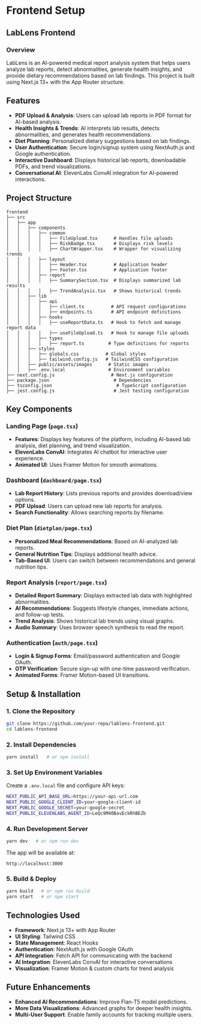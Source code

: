 # Frontend Setup

## LabLens Frontend

### Overview
LabLens is an AI-powered medical report analysis system that helps users analyze lab reports, detect abnormalities, generate health insights, and provide dietary recommendations based on lab findings. This project is built using Next.js 13+ with the App Router structure.

## Features
- **PDF Upload & Analysis**: Users can upload lab reports in PDF format for AI-based analysis.
- **Health Insights & Trends**: AI interprets lab results, detects abnormalities, and generates health recommendations.
- **Diet Planning**: Personalized dietary suggestions based on lab findings.
- **User Authentication**: Secure login/signup system using NextAuth.js and Google authentication.
- **Interactive Dashboard**: Displays historical lab reports, downloadable PDFs, and trend visualizations.
- **Conversational AI**: ElevenLabs ConvAI integration for AI-powered interactions.

## Project Structure
```
frontend
├── src
│   ├── app
│   │   ├── components
│   │   │   ├── common
│   │   │   │   ├── FileUpload.tsx      # Handles file uploads
│   │   │   │   ├── RiskBadge.tsx       # Displays risk levels
│   │   │   │   ├── ChartWrapper.tsx    # Wrapper for visualizing trends
│   │   │   ├── layout
│   │   │   │   ├── Header.tsx          # Application header
│   │   │   │   ├── Footer.tsx          # Application footer
│   │   │   ├── report
│   │   │   │   ├── SummarySection.tsx  # Displays summarized lab results
│   │   │   │   ├── TrendAnalysis.tsx   # Shows historical trends
│   │   ├── lib
│   │   │   ├── api
│   │   │   │   ├── client.ts          # API request configurations
│   │   │   │   ├── endpoints.ts       # API endpoint definitions
│   │   │   ├── hooks
│   │   │   │   ├── useReportData.ts   # Hook to fetch and manage report data
│   │   │   │   ├── useFileUpload.ts   # Hook to manage file uploads
│   │   │   ├── types
│   │   │   │   ├── report.ts         # Type definitions for reports
│   │   ├── styles
│   │   │   ├── globals.css          # Global styles
│   │   │   ├── tailwind.config.js   # TailwindCSS configuration
│   │   ├── public/assets/images      # Static images
│   │   ├── .env.local                # Environment variables
├── next.config.js                     # Next.js configuration
├── package.json                        # Dependencies
├── tsconfig.json                        # TypeScript configuration
├── jest.config.js                      # Jest testing configuration
```

## Key Components

### Landing Page (`page.tsx`)
- **Features**: Displays key features of the platform, including AI-based lab analysis, diet planning, and trend visualization.
- **ElevenLabs ConvAI**: Integrates AI chatbot for interactive user experience.
- **Animated UI**: Uses Framer Motion for smooth animations.

### Dashboard (`dashboard/page.tsx`)
- **Lab Report History**: Lists previous reports and provides download/view options.
- **PDF Upload**: Users can upload new lab reports for analysis.
- **Search Functionality**: Allows searching reports by filename.

### Diet Plan (`dietplan/page.tsx`)
- **Personalized Meal Recommendations**: Based on AI-analyzed lab reports.
- **General Nutrition Tips**: Displays additional health advice.
- **Tab-Based UI**: Users can switch between recommendations and general nutrition tips.

### Report Analysis (`report/page.tsx`)
- **Detailed Report Summary**: Displays extracted lab data with highlighted abnormalities.
- **AI Recommendations**: Suggests lifestyle changes, immediate actions, and follow-up tests.
- **Trend Analysis**: Shows historical lab trends using visual graphs.
- **Audio Summary**: Uses browser speech synthesis to read the report.

### Authentication (`auth/page.tsx`)
- **Login & Signup Forms**: Email/password authentication and Google OAuth.
- **OTP Verification**: Secure sign-up with one-time password verification.
- **Animated Forms**: Framer Motion-based UI transitions.

## Setup & Installation

### 1. Clone the Repository
```sh
git clone https://github.com/your-repo/lablens-frontend.git
cd lablens-frontend
```

### 2. Install Dependencies
```sh
yarn install   # or npm install
```

### 3. Set Up Environment Variables
Create a `.env.local` file and configure API keys:
```sh
NEXT_PUBLIC_API_BASE_URL=https://your-api-url.com
NEXT_PUBLIC_GOOGLE_CLIENT_ID=your-google-client-id
NEXT_PUBLIC_GOOGLE_SECRET=your-google-secret
NEXT_PUBLIC_ELEVENLABS_AGENT_ID=LeQc9M40BavEckRhBEZb
```

### 4. Run Development Server
```sh
yarn dev   # or npm run dev
```
The app will be available at:
```
http://localhost:3000
```

### 5. Build & Deploy
```sh
yarn build   # or npm run build
yarn start   # or npm start
```

## Technologies Used
- **Framework**: Next.js 13+ with App Router
- **UI Styling**: Tailwind CSS
- **State Management**: React Hooks
- **Authentication**: NextAuth.js with Google OAuth
- **API Integration**: Fetch API for communicating with the backend
- **AI Integration**: ElevenLabs ConvAI for interactive conversations
- **Visualization**: Framer Motion & custom charts for trend analysis

## Future Enhancements
- **Enhanced AI Recommendations**: Improve Flan-T5 model predictions.
- **More Data Visualizations**: Advanced graphs for deeper health insights.
- **Multi-User Support**: Enable family accounts for tracking multiple users.

